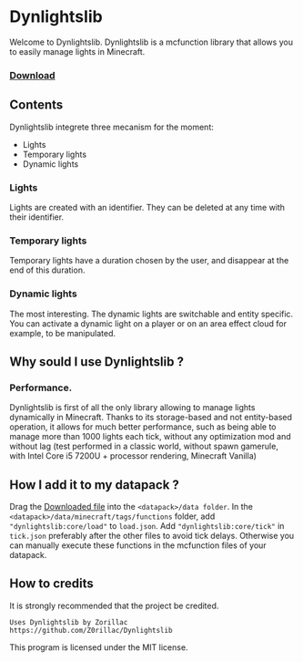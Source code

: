 # Dynlightslib
Welcome to Dynlightslib.
Dynlightslib is a mcfunction library that allows you to easily manage lights in Minecraft.
### [Download](https://www.dropbox.com/sh/gtxvlt4zthalpns/AAB9bvpTsI4rCz3lyHEuO0X6a?dl=1)

## Contents
Dynlightslib integrete three mecanism for the moment:
 - Lights
 - Temporary lights
 - Dynamic lights
### Lights
Lights are created with an identifier. They can be deleted at any time with their identifier.
### Temporary lights
Temporary lights have a duration chosen by the user, and disappear at the end of this duration.
### Dynamic lights
The most interesting. The dynamic lights are switchable and entity specific. You can activate a dynamic light on a player or on an area effect cloud for example, to be manipulated.

## Why sould I use Dynlightslib ?
### Performance.
Dynlightslib is first of all the only library allowing to manage lights dynamically in Minecraft. Thanks to its storage-based and not entity-based operation, it allows for much better performance, such as being able to manage more than 1000 lights each tick, without any optimization mod and without lag (test performed in a classic world, without spawn gamerule, with Intel Core i5 7200U + processor rendering, Minecraft Vanilla)

## How I add it to my datapack ?
Drag the [Downloaded file](https://www.dropbox.com/sh/gtxvlt4zthalpns/AAB9bvpTsI4rCz3lyHEuO0X6a?dl=1) into the `<datapack>/data folder`.
In the `<datapack>/data/minecraft/tags/functions` folder, add `"dynlightslib:core/load"` to `load.json`. Add `"dynlightslib:core/tick"` in `tick.json` preferably after the other files to avoid tick delays. Otherwise you can manually execute these functions in the mcfunction files of your datapack.

## How to credits
It is strongly recommended that the project be credited.
```
Uses Dynlightslib by Zorillac
https://github.com/Z0rillac/Dynlightslib
```
This program is licensed under the MIT license.
